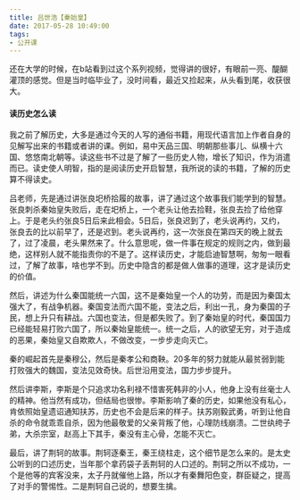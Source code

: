 ```yaml
---
title: 吕世浩【秦始皇】
date: 2017-05-28 10:49:00
tags:
- 公开课
---
```


还在大学的时候，在b站看到过这个系列视频，觉得讲的很好，有眼前一亮、醍醐灌顶的感觉。但是当时临毕业了，没时间看，最近又捡起来，从头看到尾，收获很大。

#### 读历史怎么读

我之前了解历史，大多是通过今天的人写的通俗书籍，用现代语言加上作者自身的见解写出来的书籍或者讲的课。例如，易中天品三国、明朝那些事儿、纵横十六国、悠悠南北朝等。读这些书不过是了解了一些历史人物，增长了知识，作为消遣而已。读史使人明智，指的是阅读历史开启智慧，我所说的读的书籍，了解的历史算不得读史。

吕老师，先是通过讲张良圯桥拾履的故事，讲了通过这个故事我们能学到的智慧。张良刺杀秦始皇失败后，走在圯桥上，一个老头让他去捡鞋，张良去捡了给他穿上。于是老头约张良5日后来此相会。5日后，张良迟到了，老头说再约，又约，张良去的比以前早了，还是迟到。老头说再约，这一次张良在第四天的晚上就去了，过了凌晨，老头果然来了。什么意思呢，做一件事在规定的规则之内，做到最绝，这样别人就不能指责你的不是了。这样读历史，才能启迪智慧啊，匆匆一眼看过，了解了故事，啥也学不到。历史中隐含的都是做人做事的道理，这才是读历史的价值。

然后，讲述为什么秦国能统一六国，这不是秦始皇一个人的功劳，而是因为秦国太强大了，有战争机器。秦国变法而六国不能，变法之后，利出一孔，身为秦国的子民，想上升只有耕战。六国也变法，但是都失败了。到了秦始皇的时代，秦国国力已经能轻易打败六国了，所以秦始皇能统一。统一之后，人的欲望无穷，对于造成的恶果，秦始皇又自欺欺人，不做改变，一步步走向灭亡。

秦的崛起首先是秦穆公，然后是秦孝公和商鞅。20多年的努力就能从最贫弱到能打败强大的魏国，变法见效奇快。后世沿用变法，国力步步提升。

然后讲李斯，李斯是个只追求功名利禄不惜害死韩非的小人，他身上没有丝毫士人的精神。他当然有成功，但结局也很惨。李斯影响了秦的历史，如果他没有私心，肯依照始皇遗诏通知扶苏，历史也不会是后来的样子。扶苏刚毅武勇，听到让他自杀的命令就乖乖自杀，因为他最敬爱的父亲背叛了他，心理防线崩溃。二世纨绔子弟，大杀宗室，赵高上下其手，秦没有主心骨，怎能不灭亡。

最后，讲了荆轲的故事。荆轲逐秦王，秦王绕柱走，这个细节是怎么来的。是太史公听到的口述历史，当年那个拿药袋子丢荆轲的人口述的。荆轲之所以不成功，一个是他等的宾客没来，太子丹就催他上路，所以才有秦舞阳色变，群臣疑之，提高了对手的警惕性。二是荆轲自己说的，想要生擒。
